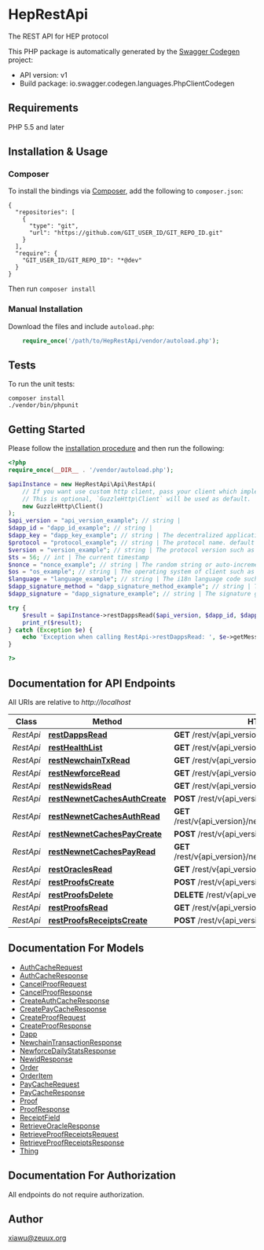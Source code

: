 # HepRestApi
The REST API for HEP protocol

This PHP package is automatically generated by the [Swagger Codegen](https://github.com/swagger-api/swagger-codegen) project:

- API version: v1
- Build package: io.swagger.codegen.languages.PhpClientCodegen

## Requirements

PHP 5.5 and later

## Installation & Usage
### Composer

To install the bindings via [Composer](http://getcomposer.org/), add the following to `composer.json`:

```
{
  "repositories": [
    {
      "type": "git",
      "url": "https://github.com/GIT_USER_ID/GIT_REPO_ID.git"
    }
  ],
  "require": {
    "GIT_USER_ID/GIT_REPO_ID": "*@dev"
  }
}
```

Then run `composer install`

### Manual Installation

Download the files and include `autoload.php`:

```php
    require_once('/path/to/HepRestApi/vendor/autoload.php');
```

## Tests

To run the unit tests:

```
composer install
./vendor/bin/phpunit
```

## Getting Started

Please follow the [installation procedure](#installation--usage) and then run the following:

```php
<?php
require_once(__DIR__ . '/vendor/autoload.php');

$apiInstance = new HepRestApi\Api\RestApi(
    // If you want use custom http client, pass your client which implements `GuzzleHttp\ClientInterface`.
    // This is optional, `GuzzleHttp\Client` will be used as default.
    new GuzzleHttp\Client()
);
$api_version = "api_version_example"; // string | 
$dapp_id = "dapp_id_example"; // string | 
$dapp_key = "dapp_key_example"; // string | The decentralized application access key
$protocol = "protocol_example"; // string | The protocol name. default is 'HEP'.
$version = "version_example"; // string | The protocol version such as '1.0'
$ts = 56; // int | The current timestamp
$nonce = "nonce_example"; // string | The random string or auto-increment sequence
$os = "os_example"; // string | The operating system of client such as ios, android, dweb,etc.
$language = "language_example"; // string | The i18n language code such as zh, en, etc.
$dapp_signature_method = "dapp_signature_method_example"; // string | The signature method used by dapp.
$dapp_signature = "dapp_signature_example"; // string | The signature generated by dapp.

try {
    $result = $apiInstance->restDappsRead($api_version, $dapp_id, $dapp_key, $protocol, $version, $ts, $nonce, $os, $language, $dapp_signature_method, $dapp_signature);
    print_r($result);
} catch (Exception $e) {
    echo 'Exception when calling RestApi->restDappsRead: ', $e->getMessage(), PHP_EOL;
}

?>
```

## Documentation for API Endpoints

All URIs are relative to *http://localhost*

Class | Method | HTTP request | Description
------------ | ------------- | ------------- | -------------
*RestApi* | [**restDappsRead**](docs/Api/RestApi.md#restdappsread) | **GET** /rest/v{api_version}/dapps/{dapp_id}/ | 
*RestApi* | [**restHealthList**](docs/Api/RestApi.md#resthealthlist) | **GET** /rest/v{api_version}/health/ | 
*RestApi* | [**restNewchainTxRead**](docs/Api/RestApi.md#restnewchaintxread) | **GET** /rest/v{api_version}/newchain/tx/{txid}/ | 
*RestApi* | [**restNewforceRead**](docs/Api/RestApi.md#restnewforceread) | **GET** /rest/v{api_version}/newforce/{date}/ | 
*RestApi* | [**restNewidsRead**](docs/Api/RestApi.md#restnewidsread) | **GET** /rest/v{api_version}/newids/{newid}/ | 
*RestApi* | [**restNewnetCachesAuthCreate**](docs/Api/RestApi.md#restnewnetcachesauthcreate) | **POST** /rest/v{api_version}/newnet/caches/auth/ | 
*RestApi* | [**restNewnetCachesAuthRead**](docs/Api/RestApi.md#restnewnetcachesauthread) | **GET** /rest/v{api_version}/newnet/caches/auth/{auth_hash}/ | 
*RestApi* | [**restNewnetCachesPayCreate**](docs/Api/RestApi.md#restnewnetcachespaycreate) | **POST** /rest/v{api_version}/newnet/caches/pay/ | 
*RestApi* | [**restNewnetCachesPayRead**](docs/Api/RestApi.md#restnewnetcachespayread) | **GET** /rest/v{api_version}/newnet/caches/pay/{pay_hash}/ | 
*RestApi* | [**restOraclesRead**](docs/Api/RestApi.md#restoraclesread) | **GET** /rest/v{api_version}/oracles/{oracle_id}/ | 
*RestApi* | [**restProofsCreate**](docs/Api/RestApi.md#restproofscreate) | **POST** /rest/v{api_version}/proofs/ | 
*RestApi* | [**restProofsDelete**](docs/Api/RestApi.md#restproofsdelete) | **DELETE** /rest/v{api_version}/proofs/{proof_hash}/ | 
*RestApi* | [**restProofsRead**](docs/Api/RestApi.md#restproofsread) | **GET** /rest/v{api_version}/proofs/{proof_hash}/ | 
*RestApi* | [**restProofsReceiptsCreate**](docs/Api/RestApi.md#restproofsreceiptscreate) | **POST** /rest/v{api_version}/proofs/receipts/ | 


## Documentation For Models

 - [AuthCacheRequest](docs/Model/AuthCacheRequest.md)
 - [AuthCacheResponse](docs/Model/AuthCacheResponse.md)
 - [CancelProofRequest](docs/Model/CancelProofRequest.md)
 - [CancelProofResponse](docs/Model/CancelProofResponse.md)
 - [CreateAuthCacheResponse](docs/Model/CreateAuthCacheResponse.md)
 - [CreatePayCacheResponse](docs/Model/CreatePayCacheResponse.md)
 - [CreateProofRequest](docs/Model/CreateProofRequest.md)
 - [CreateProofResponse](docs/Model/CreateProofResponse.md)
 - [Dapp](docs/Model/Dapp.md)
 - [NewchainTransactionResponse](docs/Model/NewchainTransactionResponse.md)
 - [NewforceDailyStatsResponse](docs/Model/NewforceDailyStatsResponse.md)
 - [NewidResponse](docs/Model/NewidResponse.md)
 - [Order](docs/Model/Order.md)
 - [OrderItem](docs/Model/OrderItem.md)
 - [PayCacheRequest](docs/Model/PayCacheRequest.md)
 - [PayCacheResponse](docs/Model/PayCacheResponse.md)
 - [Proof](docs/Model/Proof.md)
 - [ProofResponse](docs/Model/ProofResponse.md)
 - [ReceiptField](docs/Model/ReceiptField.md)
 - [RetrieveOracleResponse](docs/Model/RetrieveOracleResponse.md)
 - [RetrieveProofReceiptsRequest](docs/Model/RetrieveProofReceiptsRequest.md)
 - [RetrieveProofReceiptsResponse](docs/Model/RetrieveProofReceiptsResponse.md)
 - [Thing](docs/Model/Thing.md)


## Documentation For Authorization

 All endpoints do not require authorization.


## Author

xiawu@zeuux.org


